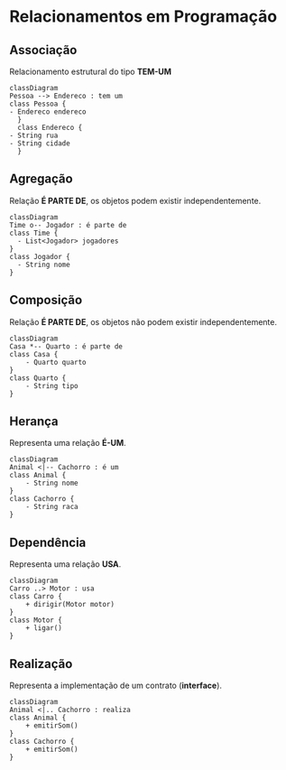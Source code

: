 # Relacionamentos em Programação

## Associação
Relacionamento estrutural do tipo **TEM-UM**
```mermaid
classDiagram
Pessoa --> Endereco : tem um
class Pessoa {
- Endereco endereco
  }
  class Endereco {
- String rua
- String cidade
  }
```

## Agregação
Relação **É PARTE DE**, os objetos podem existir independentemente.

```mermaid
classDiagram
Time o-- Jogador : é parte de
class Time {
  - List<Jogador> jogadores
}
class Jogador {
  - String nome
}
```

## Composição
Relação **É PARTE DE**, os objetos não podem existir independentemente.

```mermaid
classDiagram
Casa *-- Quarto : é parte de
class Casa {
    - Quarto quarto
}
class Quarto {
    - String tipo
}
```

## Herança
Representa uma relação **É-UM**.
```mermaid
classDiagram
Animal <|-- Cachorro : é um
class Animal {
    - String nome
}
class Cachorro {
    - String raca
}
```

## Dependência
Representa uma relação **USA**.
```mermaid
classDiagram
Carro ..> Motor : usa
class Carro {
    + dirigir(Motor motor)
}
class Motor {
    + ligar()
}
```

## Realização
Representa a implementação de um contrato (**interface**).
```mermaid
classDiagram
Animal <|.. Cachorro : realiza
class Animal {
    + emitirSom()
}
class Cachorro {
    + emitirSom()
}
```